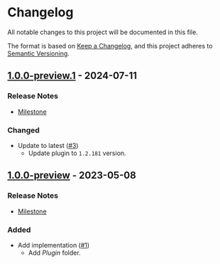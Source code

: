 # Changelog

All notable changes to this project will be documented in this file.

The format is based on [Keep a Changelog](https://keepachangelog.com/en/1.0.0/),
and this project adheres to [Semantic Versioning](https://semver.org/spec/v2.0.0.html).

## [1.0.0-preview.1](https://github.com/unity-game-framework/ugf-google-externaldependencymanager/releases/tag/1.0.0-preview.1) - 2024-07-11  

### Release Notes

- [Milestone](https://github.com/unity-game-framework/ugf-google-externaldependencymanager/milestone/2?closed=1)  
    

### Changed

- Update to latest ([#3](https://github.com/unity-game-framework/ugf-google-externaldependencymanager/issues/3))  
    - Update plugin to `1.2.181` version.

## [1.0.0-preview](https://github.com/unity-game-framework/ugf-google-externaldependencymanager/releases/tag/1.0.0-preview) - 2023-05-08  

### Release Notes

- [Milestone](https://github.com/unity-game-framework/ugf-google-externaldependencymanager/milestone/1?closed=1)  
    

### Added

- Add implementation ([#1](https://github.com/unity-game-framework/ugf-google-externaldependencymanager/issues/1))  
    - Add _Plugin_ folder.


